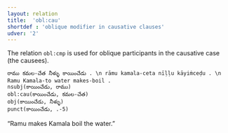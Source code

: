 ```yaml
---
layout: relation
title:  'obl:cau'
shortdef : 'oblique modifier in causative clauses'
udver: '2'
---
```


The relation `obl:cmp` is used for oblique participants in the causative case (the causees).

~~~ sdparse
రాము కమల-చేత నీళ్ళు కాయించేడు . \n rāmu kamala-ceta nīḷḷu kāyiṁceḍu . \n Ramu Kamala-to water makes-boil .
nsubj(కాయించేడు, రాము)
obl:cau(కాయించేడు, కమల-చేత)
obj(కాయించేడు, నీళ్ళు)
punct(కాయించేడు, .-5)
~~~

“Ramu makes Kamala boil the water.”

<!-- Interlanguage links updated St lis 3 20:59:05 CET 2021 -->
